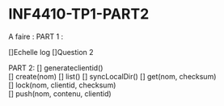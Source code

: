 # INF4410-TP1-PART2

A faire : 
PART 1 : 
 
[]Echelle log 
[]Question 2 

PART 2: 
[] generateclientid()  
[] create(nom) 
[] list() 
[] syncLocalDir() 
[] get(nom, checksum)  
[] lock(nom, clientid, checksum)  
[] push(nom, contenu, clientid)  
